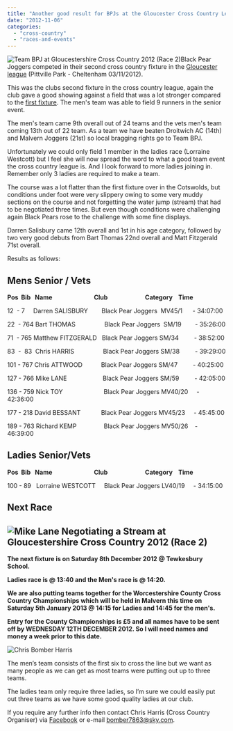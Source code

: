 ```yaml
---
title: "Another good result for BPJs at the Gloucester Cross Country League"
date: "2012-11-06"
categories: 
  - "cross-country"
  - "races-and-events"
---
```


![](https://bpj.org.uk/wp-content/uploads/2012/11/Gloucestershire_Cross_Country_2012_Race_2_Team_BPJ-300x228.jpg "Team BPJ at Gloucestershire Cross Country 2012 (Race 2)")Black Pear Joggers competed in their second cross country fixture in the [Gloucester league](https://bpj.org.uk/take-part-in-the-gloucestershire-cross-country-league-this-winter/ "Take Part in the Gloucestershire Cross Country League this Winter") (Pittville Park - Cheltenham 03/11/2012).

This was the clubs second fixture in the cross country league, again the club gave a good showing against a field that was a lot stronger compared to the [first fixture](https://bpj.org.uk/nice-start-for-the-black-pear-joggers-at-gloucester-cross-country-league/ "Nice Start for Black Pear Joggers at Gloucester Cross Country League"). The men's team was able to field 9 runners in the senior event.

The men's team came 9th overall out of 24 teams and the vets men's team coming 13th out of 22 team. As a team we have beaten Droitwich AC (14th) and Malvern Joggers (21st) so local bragging rights go to Team BPJ.

Unfortunately we could only field 1 member in the ladies race (Lorraine Westcott) but I feel she will now spread the word to what a good team event the cross country league is. And I look forward to more ladies joining in. Remember only 3 ladies are required to make a team.

The course was a lot flatter than the first fixture over in the Cotswolds, but conditions under foot were very slippery owing to some very muddy sections on the course and not forgetting the water jump (stream) that had to be negotiated three times. But even though conditions were challenging again Black Pears rose to the challenge with some fine displays.

Darren Salisbury came 12th overall and 1st in his age category, followed by two very good debuts from Bart Thomas 22nd overall and Matt Fitzgerald 71st overall.

Results as follows:

## Mens Senior / Vets

**Pos  Bib   Name                             Club                          Category    Time**

12  - 7     Darren SALISBURY        Black Pear Joggers  MV45/1      - 34:07:00

22  - 764 Bart THOMAS                 Black Pear Joggers  SM/19        - 35:26:00

71  - 765 Matthew FITZGERALD   Black Pear Joggers SM/34         - 38:52:00

83  -  83  Chris HARRIS                 Black Pear Joggers SM/38         - 39:29:00

101 - 767 Chris ATTWOOD           Black Pear Joggers SM/47         - 40:25:00

127 - 766 Mike LANE                     Black Pear Joggers SM/59         - 42:05:00

136 - 759 Nick TOY                        Black Pear Joggers MV40/20     - 42:36:00

177 - 218 David BESSANT            Black Pear Joggers MV45/23     - 45:45:00

189 - 763 Richard KEMP                Black Pear Joggers MV50/26    - 46:39:00

## Ladies Senior/Vets

**Pos  Bib   Name                             Club                          Category    Time**

100 - 89   Lorraine WESTCOTT     Black Pear Joggers LV40/19     - 34:15:00

## Next Race

## **![](https://bpj.org.uk/wp-content/uploads/2012/11/Gloucestershire_Cross_Country_2012_Race_2_Mike_Lane-300x225.jpg "Mike Lane Negotiating a Stream at Gloucestershire Cross Country 2012 (Race 2)")**

**The next fixture is on Saturday 8th December 2012 @ Tewkesbury School.**

**Ladies race is @ 13:40 and the Men's race is @ 14:20.**

**We are also putting teams together for the Worcestershire County Cross Country Championships which will be held in Malvern this time on Saturday 5th January 2013 @ 14:15 for Ladies and 14:45 for the men's.**

**Entry for the County Championships is £5 and all names have to be sent off by WEDNESDAY 12TH DECEMBER 2012. So I will need names and money a week prior to this date.**

![](https://bpj.org.uk/wp-content/uploads/2012/11/chris-harris.jpg "Chris Bomber Harris")

The men’s team consists of the first six to cross the line but we want as many people as we can get as most teams were putting out up to three teams.

The ladies team only require three ladies, so I’m sure we could easily put out three teams as we have some good quality ladies at our club.

If you require any further info then contact Chris Harris (Cross Country Organiser) via [Facebook](http://www.facebook.com/groups/6389738308/) or e-mail [bomber7863@sky.com](mailto:bomber7863@sky.com).
